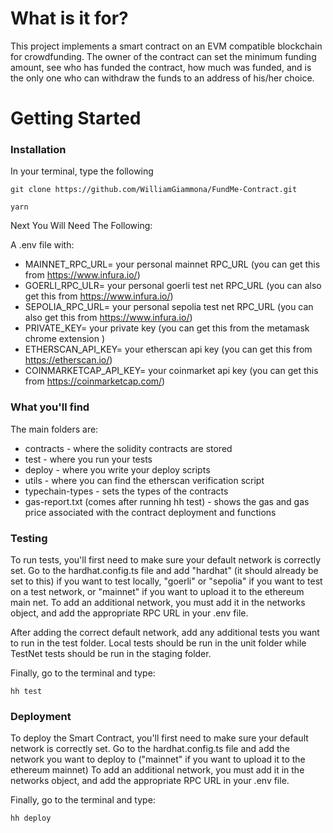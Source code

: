# What is it for?

This project implements a smart contract on an EVM compatible blockchain for crowdfunding. The owner of the contract can set the minimum funding amount, see who has funded the contract, how much was funded, and is the only one who can withdraw the funds to an address of his/her choice. 

# Getting Started

### Installation


In your terminal, type the following
```
git clone https://github.com/WilliamGiammona/FundMe-Contract.git

yarn
```

Next You Will Need The Following:

A .env file with: 
* MAINNET_RPC_URL= your personal mainnet RPC_URL (you can get this from https://www.infura.io/)
* GOERLI_RPC_ULR= your personal goerli test net RPC_URL (you can also get this from https://www.infura.io/)
* SEPOLIA_RPC_URL= your personal sepolia test net RPC_URL (you can also get this from https://www.infura.io/)
* PRIVATE_KEY= your private key (you can get this from the metamask chrome extension )
* ETHERSCAN_API_KEY= your etherscan api key (you can get this from https://etherscan.io/)
* COINMARKETCAP_API_KEY= your coinmarket api key (you can get this from https://coinmarketcap.com/)

### What you'll find

The main folders are:
* contracts - where the solidity contracts are stored
* test - where you run your tests
* deploy - where you write your deploy scripts
* utils - where you can find the etherscan verification script
* typechain-types - sets the types of the contracts
* gas-report.txt (comes after running hh test) - shows the gas and gas price associated with the contract deployment and functions

### Testing

To run tests, you'll first need to make sure your default network is correctly set. Go to the hardhat.config.ts file and add "hardhat" (it should already be set to this) if you want to test locally, "goerli" or "sepolia" if you want to test on a test network, or "mainnet" if you want to upload it to the ethereum main net. To add an additional network, you must add it in the networks object, and add the appropriate RPC URL in your .env file.

After adding the correct default network, add any additional tests you want to run in the test folder. Local tests should be run in the unit folder while TestNet tests should be run in the staging folder. 

Finally, go to the terminal and type:

```
hh test
```

### Deployment 

To deploy the Smart Contract, you'll first need to make sure your default network is correctly set. Go to the hardhat.config.ts file and add the network you want to deploy to ("mainnet" if you want to upload it to the ethereum mainnet) To add an additional network, you must add it in the networks object, and add the appropriate RPC URL in your .env file.

Finally, go to the terminal and type:

```
hh deploy
```